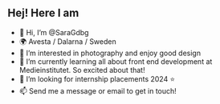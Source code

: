 ## Hej! Here I am 
- 👋 Hi, I’m @SaraGdbg
- 🌍 Avesta / Dalarna / Sweden 
- 👀 I’m interested in photography and enjoy good design
- 🌱 I’m currently learning all about front end development at Medieinstitutet. So excited about that!
- 💞️ I’m looking for internship placements 2024 ⭐
- 📫 Send me a message or email to get in touch!

<!---
SaraGdbg/SaraGdbg is a ✨ special ✨ repository because its `README.md` (this file) appears on your GitHub profile.
You can click the Preview link to take a look at your changes.
--->

